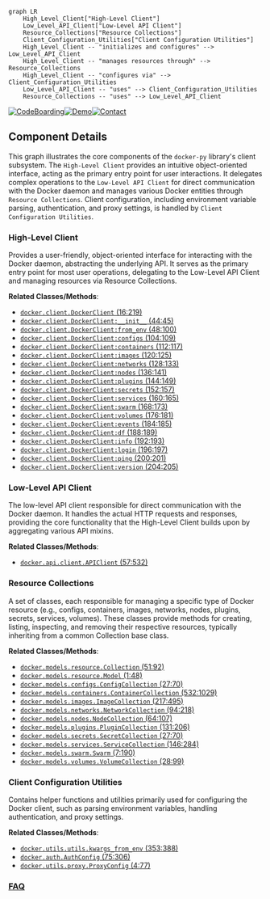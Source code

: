```mermaid
graph LR
    High_Level_Client["High-Level Client"]
    Low_Level_API_Client["Low-Level API Client"]
    Resource_Collections["Resource Collections"]
    Client_Configuration_Utilities["Client Configuration Utilities"]
    High_Level_Client -- "initializes and configures" --> Low_Level_API_Client
    High_Level_Client -- "manages resources through" --> Resource_Collections
    High_Level_Client -- "configures via" --> Client_Configuration_Utilities
    Low_Level_API_Client -- "uses" --> Client_Configuration_Utilities
    Resource_Collections -- "uses" --> Low_Level_API_Client
```
[![CodeBoarding](https://img.shields.io/badge/Generated%20by-CodeBoarding-9cf?style=flat-square)](https://github.com/CodeBoarding/GeneratedOnBoardings)[![Demo](https://img.shields.io/badge/Try%20our-Demo-blue?style=flat-square)](https://www.codeboarding.org/demo)[![Contact](https://img.shields.io/badge/Contact%20us%20-%20contact@codeboarding.org-lightgrey?style=flat-square)](mailto:contact@codeboarding.org)

## Component Details

This graph illustrates the core components of the `docker-py` library's client subsystem. The `High-Level Client` provides an intuitive object-oriented interface, acting as the primary entry point for user interactions. It delegates complex operations to the `Low-Level API Client` for direct communication with the Docker daemon and manages various Docker entities through `Resource Collections`. Client configuration, including environment variable parsing, authentication, and proxy settings, is handled by `Client Configuration Utilities`.

### High-Level Client
Provides a user-friendly, object-oriented interface for interacting with the Docker daemon, abstracting the underlying API. It serves as the primary entry point for most user operations, delegating to the Low-Level API Client and managing resources via Resource Collections.


**Related Classes/Methods**:

- <a href="https://github.com/docker/docker-py/blob/master/docker/client.py#L16-L219" target="_blank" rel="noopener noreferrer">`docker.client.DockerClient` (16:219)</a>
- <a href="https://github.com/docker/docker-py/blob/master/docker/client.py#L44-L45" target="_blank" rel="noopener noreferrer">`docker.client.DockerClient:__init__` (44:45)</a>
- <a href="https://github.com/docker/docker-py/blob/master/docker/client.py#L48-L100" target="_blank" rel="noopener noreferrer">`docker.client.DockerClient:from_env` (48:100)</a>
- <a href="https://github.com/docker/docker-py/blob/master/docker/client.py#L104-L109" target="_blank" rel="noopener noreferrer">`docker.client.DockerClient:configs` (104:109)</a>
- <a href="https://github.com/docker/docker-py/blob/master/docker/client.py#L112-L117" target="_blank" rel="noopener noreferrer">`docker.client.DockerClient:containers` (112:117)</a>
- <a href="https://github.com/docker/docker-py/blob/master/docker/client.py#L120-L125" target="_blank" rel="noopener noreferrer">`docker.client.DockerClient:images` (120:125)</a>
- <a href="https://github.com/docker/docker-py/blob/master/docker/client.py#L128-L133" target="_blank" rel="noopener noreferrer">`docker.client.DockerClient:networks` (128:133)</a>
- <a href="https://github.com/docker/docker-py/blob/master/docker/client.py#L136-L141" target="_blank" rel="noopener noreferrer">`docker.client.DockerClient:nodes` (136:141)</a>
- <a href="https://github.com/docker/docker-py/blob/master/docker/client.py#L144-L149" target="_blank" rel="noopener noreferrer">`docker.client.DockerClient:plugins` (144:149)</a>
- <a href="https://github.com/docker/docker-py/blob/master/docker/client.py#L152-L157" target="_blank" rel="noopener noreferrer">`docker.client.DockerClient:secrets` (152:157)</a>
- <a href="https://github.com/docker/docker-py/blob/master/docker/client.py#L160-L165" target="_blank" rel="noopener noreferrer">`docker.client.DockerClient:services` (160:165)</a>
- <a href="https://github.com/docker/docker-py/blob/master/docker/client.py#L168-L173" target="_blank" rel="noopener noreferrer">`docker.client.DockerClient:swarm` (168:173)</a>
- <a href="https://github.com/docker/docker-py/blob/master/docker/client.py#L176-L181" target="_blank" rel="noopener noreferrer">`docker.client.DockerClient:volumes` (176:181)</a>
- <a href="https://github.com/docker/docker-py/blob/master/docker/client.py#L184-L185" target="_blank" rel="noopener noreferrer">`docker.client.DockerClient:events` (184:185)</a>
- <a href="https://github.com/docker/docker-py/blob/master/docker/client.py#L188-L189" target="_blank" rel="noopener noreferrer">`docker.client.DockerClient:df` (188:189)</a>
- <a href="https://github.com/docker/docker-py/blob/master/docker/client.py#L192-L193" target="_blank" rel="noopener noreferrer">`docker.client.DockerClient:info` (192:193)</a>
- <a href="https://github.com/docker/docker-py/blob/master/docker/client.py#L196-L197" target="_blank" rel="noopener noreferrer">`docker.client.DockerClient:login` (196:197)</a>
- <a href="https://github.com/docker/docker-py/blob/master/docker/client.py#L200-L201" target="_blank" rel="noopener noreferrer">`docker.client.DockerClient:ping` (200:201)</a>
- <a href="https://github.com/docker/docker-py/blob/master/docker/client.py#L204-L205" target="_blank" rel="noopener noreferrer">`docker.client.DockerClient:version` (204:205)</a>


### Low-Level API Client
The low-level API client responsible for direct communication with the Docker daemon. It handles the actual HTTP requests and responses, providing the core functionality that the High-Level Client builds upon by aggregating various API mixins.


**Related Classes/Methods**:

- <a href="https://github.com/docker/docker-py/blob/master/docker/api/client.py#L57-L532" target="_blank" rel="noopener noreferrer">`docker.api.client.APIClient` (57:532)</a>


### Resource Collections
A set of classes, each responsible for managing a specific type of Docker resource (e.g., configs, containers, images, networks, nodes, plugins, secrets, services, volumes). These classes provide methods for creating, listing, inspecting, and removing their respective resources, typically inheriting from a common Collection base class.


**Related Classes/Methods**:

- <a href="https://github.com/docker/docker-py/blob/master/docker/models/resource.py#L51-L92" target="_blank" rel="noopener noreferrer">`docker.models.resource.Collection` (51:92)</a>
- <a href="https://github.com/docker/docker-py/blob/master/docker/models/resource.py#L1-L48" target="_blank" rel="noopener noreferrer">`docker.models.resource.Model` (1:48)</a>
- <a href="https://github.com/docker/docker-py/blob/master/docker/models/configs.py#L27-L70" target="_blank" rel="noopener noreferrer">`docker.models.configs.ConfigCollection` (27:70)</a>
- <a href="https://github.com/docker/docker-py/blob/master/docker/models/containers.py#L532-L1029" target="_blank" rel="noopener noreferrer">`docker.models.containers.ContainerCollection` (532:1029)</a>
- <a href="https://github.com/docker/docker-py/blob/master/docker/models/images.py#L217-L495" target="_blank" rel="noopener noreferrer">`docker.models.images.ImageCollection` (217:495)</a>
- <a href="https://github.com/docker/docker-py/blob/master/docker/models/networks.py#L94-L218" target="_blank" rel="noopener noreferrer">`docker.models.networks.NetworkCollection` (94:218)</a>
- <a href="https://github.com/docker/docker-py/blob/master/docker/models/nodes.py#L64-L107" target="_blank" rel="noopener noreferrer">`docker.models.nodes.NodeCollection` (64:107)</a>
- <a href="https://github.com/docker/docker-py/blob/master/docker/models/plugins.py#L131-L206" target="_blank" rel="noopener noreferrer">`docker.models.plugins.PluginCollection` (131:206)</a>
- <a href="https://github.com/docker/docker-py/blob/master/docker/models/secrets.py#L27-L70" target="_blank" rel="noopener noreferrer">`docker.models.secrets.SecretCollection` (27:70)</a>
- <a href="https://github.com/docker/docker-py/blob/master/docker/models/services.py#L146-L284" target="_blank" rel="noopener noreferrer">`docker.models.services.ServiceCollection` (146:284)</a>
- <a href="https://github.com/docker/docker-py/blob/master/docker/models/swarm.py#L7-L190" target="_blank" rel="noopener noreferrer">`docker.models.swarm.Swarm` (7:190)</a>
- <a href="https://github.com/docker/docker-py/blob/master/docker/models/volumes.py#L28-L99" target="_blank" rel="noopener noreferrer">`docker.models.volumes.VolumeCollection` (28:99)</a>


### Client Configuration Utilities
Contains helper functions and utilities primarily used for configuring the Docker client, such as parsing environment variables, handling authentication, and proxy settings.


**Related Classes/Methods**:

- <a href="https://github.com/docker/docker-py/blob/master/docker/utils/utils.py#L353-L388" target="_blank" rel="noopener noreferrer">`docker.utils.utils.kwargs_from_env` (353:388)</a>
- <a href="https://github.com/docker/docker-py/blob/master/docker/auth.py#L75-L306" target="_blank" rel="noopener noreferrer">`docker.auth.AuthConfig` (75:306)</a>
- <a href="https://github.com/docker/docker-py/blob/master/docker/utils/proxy.py#L4-L77" target="_blank" rel="noopener noreferrer">`docker.utils.proxy.ProxyConfig` (4:77)</a>




### [FAQ](https://github.com/CodeBoarding/GeneratedOnBoardings/tree/main?tab=readme-ov-file#faq)